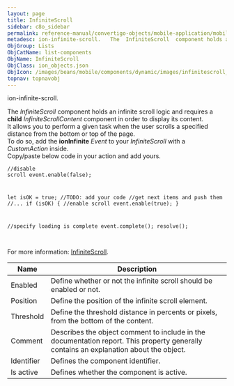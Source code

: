 ```yaml
---
layout: page
title: InfiniteScroll
sidebar: c8o_sidebar
permalink: reference-manual/convertigo-objects/mobile-application/mobile-components/list-components/infinitescroll/
metadesc: ion-infinite-scroll.   The  InfiniteScroll  component holds an infinite scroll logic and requires a  child   InfiniteScrollContent  component in order
ObjGroup: Lists
ObjCatName: list-components
ObjName: InfiniteScroll
ObjClass: ion_objects.json
ObjIcon: /images/beans/mobile/components/dynamic/images/infinitescroll_color_32x32.png
topnav: topnavobj
---
```

ion-infinite-scroll. <br/>

 The <i>InfiniteScroll</i> component holds an infinite scroll logic and requires a <b>child</b> <i>InfiniteScrollContent</i> component in order to display its content.<br/>
It allows you to perform a given task when the user scrolls a specified distance from the bottom or top of the page.<br/>
To do so, add the <b>ionInfinite</b> <i>Event</i> to your <i>InfiniteScroll</i> with a <i>CustomAction</i> inside.<br/>
Copy/paste below code in your action and add yours.<br/>
<code><pre>//disable scroll
event.enable(false);

let isOK = true;
//TODO: add your code
//get next items and push them
//...
if (isOK) {
	//enable scroll
	event.enable(true);
}

//specify loading is complete
event.complete();
resolve();
</pre></code><br/>
For more information: <a href='https://ionicframework.com/docs/v3/api/components/infinite-scroll/InfiniteScroll/'>InfiniteScroll</a>.

Name | Description 
--- | ---
Enabled | Define whether or not the infinite scroll should be enabled or not.
Position | Define the position of the infinite scroll element.
Threshold | Define the threshold distance in percents or pixels, from the bottom of the content.
Comment | Describes the object comment to include in the documentation report.  This property generally contains an explanation about the object. 
Identifier | Defines the component identifier.  
Is active | Defines whether the component is active. 

